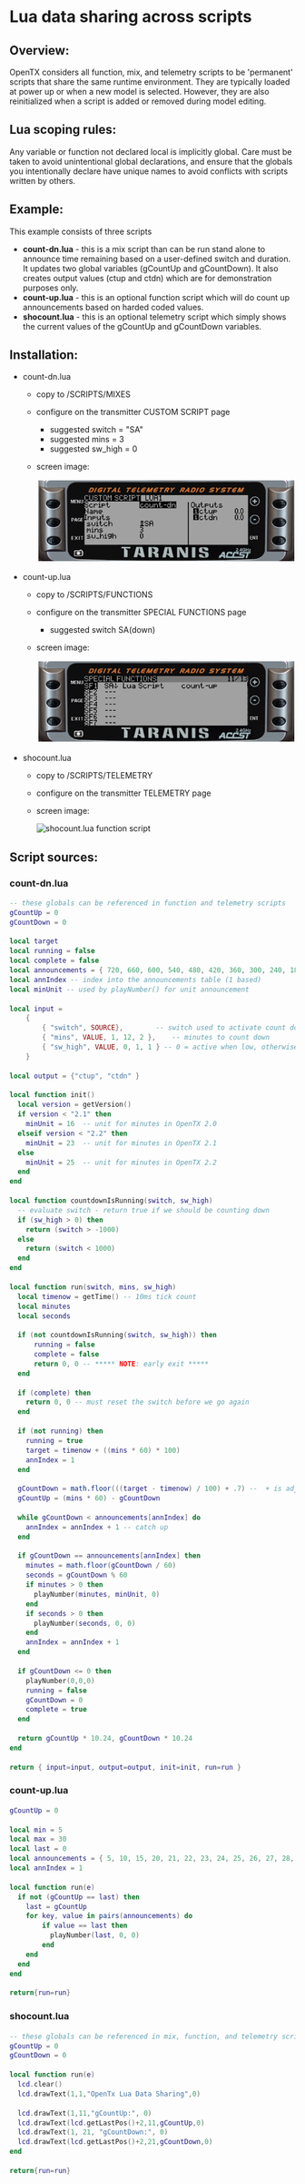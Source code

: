 # Lua data sharing across scripts

## Overview:

OpenTX considers all function, mix, and telemetry scripts to be 'permanent' scripts that share the same runtime environment. They are typically loaded at power up or when a new model is selected. However, they are also reinitialized when a script is added or removed during model editing.

## Lua scoping rules:

Any variable or function not declared local is implicitly global. Care must be taken to avoid unintentional global declarations, and ensure that the globals you intentionally declare have unique names to avoid conflicts with scripts written by others.

## Example:

This example consists of three scripts

* **count-dn.lua** - this is a mix script than can be run stand alone to announce time remaining based on a user-defined switch and duration.  It updates two global variables \(gCountUp and gCountDown\).  It also creates output values \(ctup and ctdn\) which are for demonstration purposes only.
* **count-up.lua** - this is an optional function script which will do count up announcements based on harded coded values.
* **shocount.lua** - this is an optional telemetry script which simply shows the current values of the gCountUp and gCountDown variables.

## Installation:

* count-dn.lua
  * copy to /SCRIPTS/MIXES
  * configure on the transmitter CUSTOM SCRIPT page
    * suggested switch = "SA"
    * suggested mins = 3
    * suggested sw\_high = 0
  * screen image:

    ![count-dn.lua mix script](../.gitbook/assets/count-dn%20%281%29.png)
* count-up.lua
  * copy to /SCRIPTS/FUNCTIONS
  * configure on the transmitter SPECIAL FUNCTIONS page
    * suggested switch SA\(down\)
  * screen image:

    ![count-up.lua function script](../.gitbook/assets/count-up%20%281%29%20%281%29.png)
* shocount.lua
  * copy to /SCRIPTS/TELEMETRY
  * configure on the transmitter TELEMETRY page
  * screen image:

    ![shocount.lua function script](../.gitbook/assets/shocount.png)

## Script sources:

### count-dn.lua

```lua
-- these globals can be referenced in function and telemetry scripts
gCountUp = 0
gCountDown = 0

local target
local running = false
local complete = false
local announcements = { 720, 660, 600, 540, 480, 420, 360, 300, 240, 180, 120, 105, 90, 75, 60, 55, 50, 45, 40, 35, 30, 29, 28, 27, 26, 25, 24, 23, 22, 21, 20, 19, 18, 17, 16, 15, 14, 13, 12, 11, 10, 9, 8, 7, 6, 5, 4, 3, 2, 1, 0}
local annIndex -- index into the announcements table (1 based)
local minUnit -- used by playNumber() for unit announcement

local input =
    {
        { "switch", SOURCE},        -- switch used to activate count down
        { "mins", VALUE, 1, 12, 2 },    -- minutes to count down
        { "sw_high", VALUE, 0, 1, 1 } -- 0 = active when low, otherwise active when high
    }

local output = {"ctup", "ctdn" }     

local function init()
  local version = getVersion()
  if version < "2.1" then
    minUnit = 16  -- unit for minutes in OpenTX 2.0
  elseif version < "2.2" then
    minUnit = 23  -- unit for minutes in OpenTX 2.1
  else
    minUnit = 25  -- unit for minutes in OpenTX 2.2
  end
end

local function countdownIsRunning(switch, sw_high)
  -- evaluate switch - return true if we should be counting down
  if (sw_high > 0) then
    return (switch > -1000)
  else
    return (switch < 1000)
  end
end

local function run(switch, mins, sw_high)
  local timenow = getTime() -- 10ms tick count
  local minutes
  local seconds

  if (not countdownIsRunning(switch, sw_high)) then
      running = false
      complete = false
      return 0, 0 -- ***** NOTE: early exit *****
  end

  if (complete) then
    return 0, 0 -- must reset the switch before we go again
  end

  if (not running) then
    running = true
    target = timenow + ((mins * 60) * 100)
    annIndex = 1
  end

  gCountDown = math.floor(((target - timenow) / 100) + .7) --  + is adj. to for announcement lag
  gCountUp = (mins * 60) - gCountDown

  while gCountDown < announcements[annIndex] do
    annIndex = annIndex + 1 -- catch up
  end

  if gCountDown == announcements[annIndex] then
    minutes = math.floor(gCountDown / 60)
    seconds = gCountDown % 60
    if minutes > 0 then
      playNumber(minutes, minUnit, 0)
    end
    if seconds > 0 then
      playNumber(seconds, 0, 0)
    end
    annIndex = annIndex + 1
  end

  if gCountDown <= 0 then
    playNumber(0,0,0)
    running = false
    gCountDown = 0
    complete = true
  end

  return gCountUp * 10.24, gCountDown * 10.24
end

return { input=input, output=output, init=init, run=run }
```

### count-up.lua

```lua
gCountUp = 0

local min = 5
local max = 30
local last = 0
local announcements = { 5, 10, 15, 20, 21, 22, 23, 24, 25, 26, 27, 28, 29 }
local annIndex = 1

local function run(e)
  if not (gCountUp == last) then
    last = gCountUp
    for key, value in pairs(announcements) do
        if value == last then
          playNumber(last, 0, 0)
        end
    end    
  end
end

return{run=run}
```

### shocount.lua

```lua
-- these globals can be referenced in mix, function, and telemetry scripts
gCountUp = 0
gCountDown = 0

local function run(e)
  lcd.clear()
  lcd.drawText(1,1,"OpenTx Lua Data Sharing",0)

  lcd.drawText(1,11,"gCountUp:", 0)
  lcd.drawText(lcd.getLastPos()+2,11,gCountUp,0)
  lcd.drawText(1, 21, "gCountDown:", 0)
  lcd.drawText(lcd.getLastPos()+2,21,gCountDown,0)
end

return{run=run}
```

